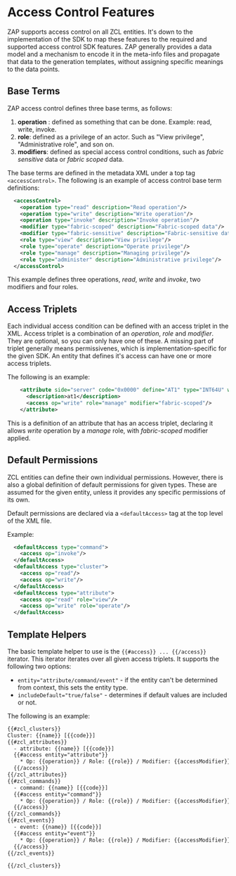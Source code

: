 # Access Control Features

ZAP supports access control on all ZCL entities. It's down to the implementation of the SDK to map these features to the required and supported access control SDK features. ZAP generally provides a data model and a mechanism to encode it in the meta-info files and propagate that data to the generation templates, without assigning specific meanings to the data points.


## Base Terms

ZAP access control defines three base terms, as follows:

   1. **operation** : defined as something that can be done. Example: read, write, invoke.
   2. **role**: defined as a privilege of an actor. Such as "View privilege", "Administrative role", and son on.
   3. **modifiers**: defined as special access control conditions, such as _fabric sensitive_ data or _fabric scoped_ data.

The base terms are defined in the metadata XML under a top tag `<accessControl>`. The following is an example of access control base term definitions:

```xml
  <accessControl>
    <operation type="read" description="Read operation"/>
    <operation type="write" description="Write operation"/>
    <operation type="invoke" description="Invoke operation"/>
    <modifier type="fabric-scoped" description="Fabric-scoped data"/>
    <modifier type="fabric-sensitive" description="Fabric-sensitive data"/>
    <role type="view" description="View privilege"/>
    <role type="operate" description="Operate privilege"/>
    <role type="manage" description="Managing privilege"/>
    <role type="administer" description="Administrative privilege"/>
  </accessControl>

```

This example defines three operations, _read_, _write_ and _invoke_, two modifiers and four roles.


## Access Triplets

Each individual access condition can be defined with an access triplet in the XML.
Access triplet is a combination of an _operation_, _role_ and _modifier_. They are optional, so you can only have one of these. A missing part of triplet generally means permissivenes, which is implementation-specific for the given SDK. An entity that defines it's access can have one or more access triplets.

The following is an example:
```xml
    <attribute side="server" code="0x0000" define="AT1" type="INT64U" writable="false" optional="true">
      <description>at1</description>
      <access op="write" role="manage" modifier="fabric-scoped"/>
    </attribute>
```
This is a definition of an attribute that has an access triplet, declaring it allows _write_ operation by a _manage_ role, with _fabric-scoped_ modifier applied.


## Default Permissions

ZCL entities can define their own individual permissions. However, there is also a global definition of default permissions for given types. These are assumed for the given entity, unless it provides any specific permissions of its own.

Default permissions are declared via a `<defaultAccess>` tag at the top level of the XML file.

Example:
```xml
  <defaultAccess type="command">
    <access op="invoke"/>
  </defaultAccess>
  <defaultAccess type="cluster">
    <access op="read"/>
    <access op="write"/>
  </defaultAccess>
  <defaultAccess type="attribute">
    <access op="read" role="view"/>
    <access op="write" role="operate"/>
  </defaultAccess>

```


## Template Helpers

The basic template helper to use is the `{{#access}} ... {{/access}}` iterator. This iterator iterates over all given access triplets.
It supports the following two options:
   * `entity="attribute/command/event"` - if the entity can't be determined from context, this sets the entity type.
   * `includeDefault="true/false"` - determines if default values are included or not.

The following is an example:
```xml
{{#zcl_clusters}}
Cluster: {{name}} [{{code}}]
{{#zcl_attributes}}
  - attribute: {{name}} [{{code}}]
  {{#access entity="attribute"}}
    * Op: {{operation}} / Role: {{role}} / Modifier: {{accessModifier}}
  {{/access}}
{{/zcl_attributes}}
{{#zcl_commands}}
  - command: {{name}} [{{code}}]
  {{#access entity="command"}}
    * Op: {{operation}} / Role: {{role}} / Modifier: {{accessModifier}}
  {{/access}}
{{/zcl_commands}}
{{#zcl_events}}
  - event: {{name}} [{{code}}]
  {{#access entity="event"}}
    * Op: {{operation}} / Role: {{role}} / Modifier: {{accessModifier}}
  {{/access}}
{{/zcl_events}}

{{/zcl_clusters}}
```